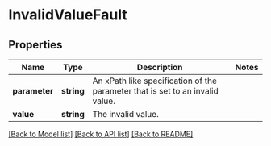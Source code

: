 # InvalidValueFault

## Properties
Name | Type | Description | Notes
------------ | ------------- | ------------- | -------------
**parameter** | **string** | An xPath like specification of the parameter that is set to an invalid value. | 
**value** | **string** | The invalid value. | 

[[Back to Model list]](../../README.md#documentation-for-models) [[Back to API list]](../../README.md#documentation-for-api-endpoints) [[Back to README]](../../README.md)

